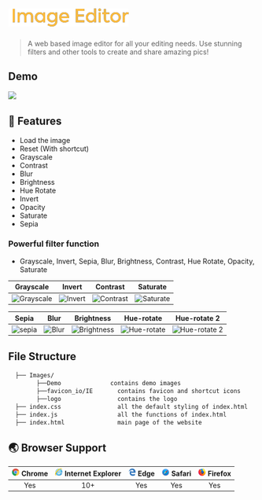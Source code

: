 # ![UI ImageEditor](https://github.com/Pulimasthan25/Image-Editor-Code/blob/master/Images/logo/Image%20Editor%20logo.png?raw=true)
>A web based image editor for all your editing needs. Use stunning filters and other tools to create and share amazing pics!



## Demo

<img src="https://raw.githubusercontent.com/Pulimasthan25/Image-Editor-HCL/master/Images/Demo/Demo.png" />

## 🎨 Features

- Load the image
- Reset (With shortcut)
- Grayscale
- Contrast
- Blur
- Brightness
- Hue Rotate
- Invert
- Opacity
- Saturate
- Sepia

### Powerful filter function

- Grayscale, Invert, Sepia, Blur, Brightness, Contrast, Hue Rotate, Opacity, Saturate

| Grayscale                                                                                                          | Invert                                                                                                          | Contrast                                                                                                          | Saturate                                                                                                          |
| ------------------------------------------------------------------------------------------------------------------ | -------------------------------------------------------------------------------------------------------------- | --------------------------------------------------------------------------------------------------------------- | ----------------------------------------------------------------------------------------------------------------- |
| ![Grayscale](https://github.com/Pulimasthan25/Image-Editor-HCL/blob/master/Images/Demo/Grayscale.png?raw=true) | ![Invert](https://github.com/Pulimasthan25/Image-Editor-HCL/blob/master/Images/Demo/Invert.png?raw=true) | ![Contrast](https://github.com/Pulimasthan25/Image-Editor-HCL/blob/master/Images/Demo/Contrast.png?raw=true) | ![Saturate](https://github.com/Pulimasthan25/Image-Editor-HCL/blob/master/Images/Demo/Saturate.png?raw=true) |

| Sepia                                                                                                          | Blur                                                                                                          | Brightness                                                                                                          | Hue-rotate                                                                                                         | Hue-rotate 2                                                                                                          |
| -------------------------------------------------------------------------------------------------------------- | --------------------------------------------------------------------------------------------------------------- | ---------------------------------------------------------------------------------------------------------------------- | ------------------------------------------------------------------------------------------------------------------- | --------------------------------------------------------------------------------------------------------------- |
| ![sepia](https://github.com/Pulimasthan25/Image-Editor-HCL/blob/master/Images/Demo/Sepia.png?raw=true) | ![Blur](https://github.com/Pulimasthan25/Image-Editor-HCL/blob/master/Images/Demo/Blur.png?raw=true) | ![Brightness](https://github.com/Pulimasthan25/Image-Editor-HCL/blob/master/Images/Demo/Brightness.png?raw=true) | ![Hue-rotate](https://github.com/Pulimasthan25/Image-Editor-HCL/blob/master/Images/Demo/Hue-rotate.png?raw=true) | ![Hue-rotate 2](https://github.com/Pulimasthan25/Image-Editor-HCL/blob/master/Images/Demo/Hue-rotate2.png?raw=true) |



## File Structure

```
  ├── Images/
        ├──Demo              contains demo images
        ├──favicon_io/IE       contains favicon and shortcut icons
        ├──logo                contains the logo
  ├── index.css                all the default styling of index.html
  ├── index.js                 all the functions of index.html
  ├── index.html               main page of the website
```

## 🌏 Browser Support

| <img src="https://github.com/Pulimasthan25/Image-Editor-Code/blob/master/Images/logo/Chrome.png?raw=true" alt="Chrome" width="16px" height="16px" /> Chrome | <img src="https://github.com/Pulimasthan25/Image-Editor-Code/blob/master/Images/logo/Internet%20Explorer.png?raw=true" alt="IE" width="16px" height="16px" /> Internet Explorer | <img src="https://github.com/Pulimasthan25/Image-Editor-Code/blob/master/Images/logo/Edge.png?raw=true" alt="Edge" width="16px" height="16px" /> Edge | <img src="https://github.com/Pulimasthan25/Image-Editor-Code/blob/master/Images/logo/Safari.png?raw=true" alt="Safari" width="16px" height="16px" /> Safari | <img src="https://github.com/Pulimasthan25/Image-Editor-Code/blob/master/Images/logo/FireFox.png?raw=true" alt="Firefox" width="16px" height="16px" /> Firefox |
| :--------------------------------------------------------------------------------------------------------------------------------------------------------------: | :---------------------------------------------------------------------------------------------------------------------------------------------------------------------: | :----------------------------------------------------------------------------------------------------------------------------------------------------------: | :--------------------------------------------------------------------------------------------------------------------------------------------------------------: | :----------------------------------------------------------------------------------------------------------------------------------------------------------------: |
|                                                                               Yes                                                                                |                                                                                   10+                                                                                   |                                                                             Yes                                                                              |                                                                               Yes                                                                                |                                                                                Yes                                                                                 |
